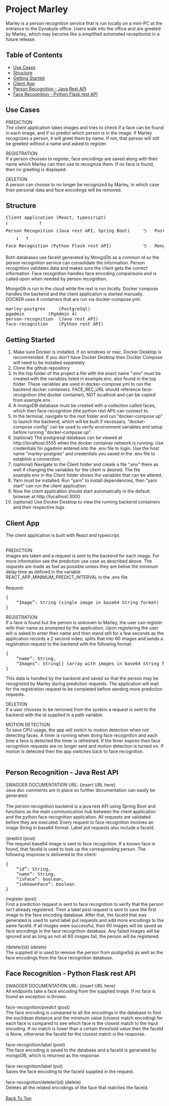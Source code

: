 # Project Marley

Marley is a person recognition service that is run locally on a mini-PC at the entrance to the Dynabyte office. Users walk into the office and are greeted by Marley, which may become like a simplified automated receptionist in a future release.

## Table of Contents
- [Use Cases](#use-cases)
- [Structure](#structure)
- [Getting Started](#getting-started)
- [Client App](#client-app)
- [Person Recognition - Java Rest API](#person-recognition---java-rest-api)
- [Face Recognition - Python Flask rest API](#face-recognition---python-flask-rest-api)

## Use Cases
PREDICTION <br>
The client application takes images and tries to check if a face can be found in each image, and if so predict which person is in the image. If Marley recognizes a person, it will greet them by name. If not, that person will still be greeted without a name and asked to register.

REGISTRATION <br>
If a person chooses to register, face encodings are saved along with their name which Marley can then use to recognize them. If no face is found, then no greeting is displayed.

DELETION <br>
A person can choose to no longer be recognized by Marley, in which case their personal data and face encodings will be removed.

## Structure
<pre>
Client application (React, typescript)
🠗			 🠕
Person Recognition (Java rest API, Spring Boot)		⮌	PostgreSql - person info
	🠗	🠕
Face Recognition (Python Flask rest API)	        ⮌	MongoDB - face encodings
</pre>

Both databases use faceId generated by MongoDb as a common id so the person recognition service can consolidate the information. Person recognition validates data and makes sure the client gets the correct information. Face recognition handles face encoding comparisons and is called upon when needed by person recognition.  <br>

MongoDb is run in the cloud while the rest is run locally. Docker compose handles the backend and the client application is started manually. <br>
DOCKER uses 4 containers that are run via docker-compose.yml: <br>
<pre>
marley-postgres		(PostgreSql) 
pgadmin			(PgAdmin 4) 
person-recognition	(Java rest API)
face-recognition	(Python rest API)
</pre>

## Getting Started
<ol>
	<li>Make sure Docker is installed. If on windows or mac, Docker Desktop is recommended. If you don't have Docker Desktop then Docker Compose will need to be installed separetely</li>
	<li>Clone the github repository</li>
	<li>In the top folder of the project a file with the exact name “.env” must be created with the variables listed in example.env, also found in the top folder. These variables are used in docker-compose.yml to run the backend docker containers. FACE_REC_URL should reference face-recognition (the docker container), NOT localhost and can be copied from example.env.</li>
	<li>A mongoDB database must be created with a collection called faces, which then face-recognition (the python rest API) can connect to.</li>
	<li>In the terminal, navigate to the root folder and run “docker-compose up” to launch the backend, which will be built if necessary. “docker-compose config” can be used to verify environment variables and setup before running "docker-compose up".</li>
	<li>(optional) The postgresql database can be viewed at http://localhost:5555 when the docker container network is running. Use credentials for pgadmin entered into the .env file to login. Use the host name "marley-postgres" and credentials you saved in the .env file to establish a connection.</li>
	<li>(optional) Navigate to the Client folder and create a file “.env” there as well if changing the variables for the client is desired. The file example.env in the Client folder shows the variables that can be altered.</li>
	<li>Yarn must be installed. Run “yarn” to install dependencies, then “yarn start” can run the client application.</li>
	<li>Now the client application should start automatically in the default browser at http://localhost:3000</li>
	<li>(optional) Use Docker Desktop to view the running backend containers and their respective logs</li>
</ol>

## Client App
The client application is built with React and typescript. <br><br>

PREDICTION<br>
Images are taken and a request is sent to the backend for each image. For more information see the prediction use case as described above. The requests are made as fast as possible unless they are below the minimum delay time as defined in the variable REACT_APP_MINIMUM_PREDICT_INTERVAL in the .env file.
<br><br>
Request:
<pre>
{
	“Image”: String (single image in base64 String format)
}
</pre>
REGISTRATION<br>
If a face is found but the person is unknown to Marley, the user can register with their name as prompted by the application. Upon registering the user will is asked to enter their name and then stand still for a few seconds as the application records a 2 second video, splits that into 60 images and sends a registration request to the backend with the following format:
<pre>
{
	“name”: String,
	“Images”: String[] (array with images in base64 String format)
}
</pre>
This data is handled by the backend and saved so that the person may be recognized by Marley during prediction requests. The application will wait for the registration request to be completed before sending more prediction requests.

DELETION<br>
If a user chooses to be removed from the system a request is sent to the backend with the id supplied in a path variable. 

MOTION DETECTION<br>
To save CPU usage, the app will switch to motion detection when not detecting faces. A timer is running when doing face recognition and each time a face is detected the timer is refreshed. If the timer expires then face recognition requests are no longer sent and motion detection is turned on. If motion is detected then the app switches back to face recognition.<br><br>
## Person Recognition - Java Rest API
SWAGGER DOCUMENTATION URL: {insert URL here}<br>
Java doc comments are in place so further documentation can easily be generated.
<br><br>
The person recognition backend is a java rest API using Spring Boot and functions as the main communication hub between the client application and the python face recognition application. All requests are validated before they are executed. Every request to face recognition involves an image String in base64 format. Label put requests also include a faceId.
<br><br>
/predict (post)<br>
The request base64 image is sent to face recognition. If a known face is found, that faceId is used to look up the corresponding person. The following response is delivered to the client:
<pre>
{
	“id”: String,
	”name”: String,
	“isFace”: boolean,
	“isKnownFace”: boolean
}
</pre>

/register (post)<br>
First a prediction request is sent to face recognition to verify that the person isn’t already registered. Then a label post request is sent to save the first image to the face encoding database. After that, the faceId that was generated is used to send label put requests and add more encodings to the same faceId. If all images were successful, then 60 images will be saved as face encodings in the face recognition database. Any failed images will be ignored and as long as not all 60 images fail, the person will be registered.
<br><br>
/delete/{id} (delete)<br>
The supplied id is used to remove the person from postgreSql as well as the face encodings from the face recognition database.
<br>
## Face Recognition - Python Flask rest API
SWAGGER DOCUMENTATION URL: {insert URL here}<br>
All endpoints take a face encoding from the supplied image. If no face is found an exception is thrown. 
<br><br>
face-recognition/predict (post)<br>
The face encoding is compared to all the encodings in the database to find the euclidean distance and the minimum value (closest match encoding) for each face is compared to see which face is the closest match to the input encoding. If no match is lower than a certain threshold value then the faceId is None, otherwise the faceId for the closest match is the response.
<br><br>
face-recognition/label (post)<br>
The face encoding is saved to the database and a faceId is generated by mongoDB, which is returned as the response.
<br><br>
face-recognition/label (put)<br>
Saves the face encoding to the faceId supplied in the request.
<br><br>
face-recognition/delete/{id} (delete)<br>
Deletes all the related encodings of the face that matches the faceId.<br>
<br>
[Back To Top](#project-marley)
